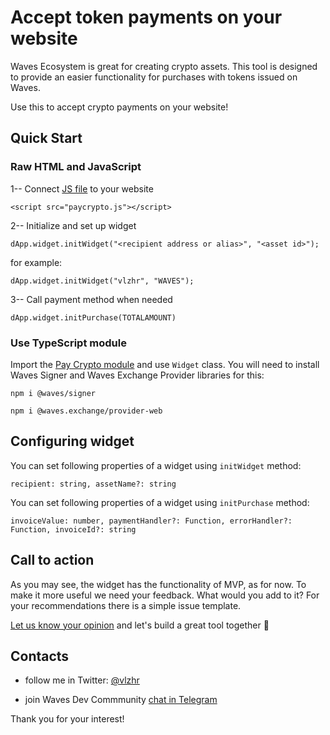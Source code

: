 # Accept token payments on your website

Waves Ecosystem is great for creating crypto assets. 
This tool is designed to provide an easier functionality for purchases with tokens issued on Waves.

Use this to accept crypto payments on your website! 

## Quick Start

### Raw HTML and JavaScript

1-- Connect [JS file](https://raw.githubusercontent.com/vlzhr/pay-crypto-widget/master/dist/paycrypto.js) to your website

`<script src="paycrypto.js"></script>`

2-- Initialize and set up widget

`dApp.widget.initWidget("<recipient address or alias>", "<asset id>");`

for example:

`dApp.widget.initWidget("vlzhr", "WAVES");`

3-- Call payment method when needed

`dApp.widget.initPurchase(TOTALAMOUNT)`

### Use TypeScript module

Import the [Pay Crypto module](https://github.com/vlzhr/pay-crypto-widget/blob/master/src/index.ts) and use  `Widget` class. 
You will need to install Waves Signer and Waves Exchange Provider libraries for this:

`npm i @waves/signer`

`npm i @waves.exchange/provider-web`


## Configuring widget

You can set following properties of a widget using `initWidget` method:

`recipient: string, assetName?: string`

You can set following properties of a widget using `initPurchase` method:

`invoiceValue: number,
         paymentHandler?: Function,
         errorHandler?: Function,
         invoiceId?: string`

## Call to action

As you may see, the widget has the functionality of MVP, as for now. 
To make it more useful we need your feedback.
What would you add to it?
For your recommendations there is a simple issue template. 

[Let us know your opinion](https://github.com/vlzhr/pay-crypto-widget/issues/new?assignees=&labels=&template=feature_request.md&title=%5BFEEDBACK%5D) and let's build a great tool together 🚀

## Contacts

- follow me in Twitter: [@vlzhr](https://twitter.com/vlzhr)

- join Waves Dev Commmunity [chat in Telegram](https://ttttt.me/waves_ride_dapps_dev)


Thank you for your interest!
